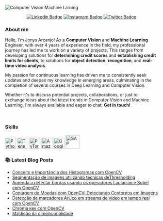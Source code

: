 ![Computer Vision  Machine Larning](https://github.com/JonysArcanjo/JonysArcanjo/assets/48812740/1dca01c5-8284-4524-83b9-8ad73edf84cb)

<div align="center">
  
  [![Linkedin Badge](https://img.shields.io/badge/LinkedIn-0077B5?style=flat-square&logo=Linkedin&logoColor=white&link=https://www.linkedin.com/in/jonysarcanjo/)](https://www.linkedin.com/in/jonysarcanjo/)
  [![Instagram Badge](https://img.shields.io/badge/Instagram-E4405F?style=flat-square&logo=instagram&logoColor=white)](https://www.instagram.com/jonysarcanjo/)
  [![Twitter Badge](https://img.shields.io/twitter/follow/jonysarcanjo?style=social)](https://twitter.com/jonysarcanjo)

  
</div>


### About me
<p align="left">
Hello, I'm Jonys Arcanjo! As a <strong>Computer Vision</strong> and <strong>Machine Learning</strong> Engineer, with over 4 years of experience in the field, my professional journey has led me to work on a variety of projects. This ranges from developing solutions for <strong>determining credit scores</strong> and <strong>establishing credit limits for clients</strong>, to solutions for <strong>object detection</strong>, <strong>recognition</strong>, and <strong>real-time video analysis</strong>.
</p>

<p align="left">
My passion for continuous learning has driven me to consistently seek updates and deepen my knowledge in emerging areas, culminating in the completion of several courses in Deep Learning and Computer Vision.
</p>

<p align="left">
Whether it's to discuss potential projects, collaborations, or just to exchange ideas about the latest trends in Computer Vision and Machine Learning, I'm always available and eager to chat. <strong>Get in touch!</strong>
</p>

<br>

### Skills  

<p align="left">
     <a href="https://www.python.org/" target="_blank" rel="noreferrer"><img src="https://raw.githubusercontent.com/danielcranney/readme-generator/main/public/icons/skills/python-colored.svg" width="36" height="36" alt="Python" /></a>
    <a href="https://www.tensorflow.org/" target="_blank" rel="noreferrer"><img src="https://raw.githubusercontent.com/danielcranney/readme-generator/main/public/icons/skills/tensorflow-colored.svg" width="36" height="36" alt="TensorFlow" /></a>
    <a href="https://pytorch.org/" target="_blank" rel="noreferrer"><img src="https://raw.githubusercontent.com/danielcranney/readme-generator/main/public/icons/skills/pytorch-colored.svg" width="36" height="36" alt="PyTorch" /></a>
    <a href="https://aws.amazon.com" target="_blank" rel="noreferrer"><img src="https://raw.githubusercontent.com/danielcranney/readme-generator/main/public/icons/skills/aws-colored.svg" width="36" height="36" alt="Amazon Web Services" /></a>
    <a href="https://cloud.google.com/" target="_blank" rel="noreferrer"><img src="https://raw.githubusercontent.com/danielcranney/readme-generator/main/public/icons/skills/googlecloud-colored.svg" width="36" height="36" alt="Google Cloud" /></a>
    <a href="https://www.sap.com/" target="_blank" rel="noreferrer"><img src="https://www.sap.com/dam/application/shared/logos/sap-logo-svg.svg/sap-logo-svg.svg" width="45 height="36" alt="SAP" /></a>

</p>

### 📚 Latest Blog Posts

<!--START_SECTION:feed-->
* [Conceito e Importância dos Histogramas com OpenCV](https://medium.com/jonys-arcanjo/conceito-e-import%C3%A2ncia-dos-histogramas-e-m%C3%A1scaras-com-opencv-f12170c4043a)
* [Segmentação de imagens utilizando técnicas deThresholding](https://medium.com/jonys-arcanjo/segmenta%C3%A7%C3%A3o-de-imagens-utilizando-t%C3%A9cnicas-dethresholding-1ee031562c63)
* [Aprenda a detectar bordas usando os operadores Laplacian e Sobel com OpenCV](https://medium.com/jonys-arcanjo/aprenda-a-detectar-bordas-usando-os-operadores-laplacian-e-sobel-4f5b8f7943a5)
* [Contagem de Moedas com OpenCV: Detectando Contornos em Imagens](https://medium.com/jonys-arcanjo/contagem-de-moedas-com-opencv-detectando-contornos-em-imagens-82b8f31e10b0)
* [Detecção de marcadores ArUco em streams de vídeo em tempo real com OpenCV](https://medium.com/jonys-arcanjo/detec%C3%A7%C3%A3o-de-marcadores-aruco-em-streams-de-v%C3%ADdeo-em-tempo-real-com-opencv-9a3d99c667d7)
* [Chroma key com OpenCV](https://medium.com/jonys-arcanjo/chroma-key-com-opencv-eb3118dee66)
* [Maldição da dimensionalidade](https://medium.com/data-hackers/maldi%C3%A7%C3%A3o-da-dimensionalidade-655e4342d64)

<!--END_SECTION:feed-->
